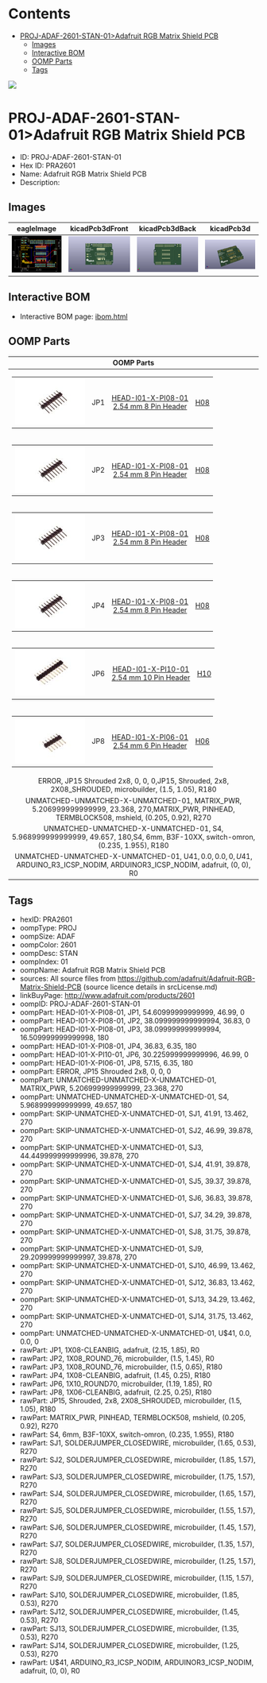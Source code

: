 



Contents
========

* [PROJ-ADAF-2601-STAN-01>Adafruit RGB Matrix Shield PCB](#proj-adaf-2601-stan-01adafruit-rgb-matrix-shield-pcb)
	* [Images](#images)
	* [Interactive BOM](#interactive-bom)
	* [OOMP Parts](#oomp-parts)
	* [Tags](#tags)
  
![][im]
# PROJ-ADAF-2601-STAN-01>Adafruit RGB Matrix Shield PCB

- ID: PROJ-ADAF-2601-STAN-01
- Hex ID: PRA2601
- Name: Adafruit RGB Matrix Shield PCB
- Description: 

## Images
  
  

|eagleImage|kicadPcb3dFront|kicadPcb3dBack|kicadPcb3d|
| :---: | :---: | :---: | :---: |
|[![eagleImage](eagleImage_140.png)](eagleImage_600.png)|[![kicadPcb3dFront](kicadPcb3dFront_140.png)](kicadPcb3dFront_600.png)|[![kicadPcb3dBack](kicadPcb3dBack_140.png)](kicadPcb3dBack_600.png)|[![kicadPcb3d](kicadPcb3d_140.png)](kicadPcb3d_600.png)|

## Interactive BOM

- Interactive BOM page: [ibom.html](kicad/bom/ibom.html)

## OOMP Parts
  

|OOMP Parts|
| :---: |
|<table><tr><td>![HEAD-I01-X-PI08-01](https://raw.githubusercontent.com/oomlout/oomlout_OOMP_parts/main/HEAD-I01-X-PI08-01/image_140.jpg)</td><td> JP1</td><td>[HEAD-I01-X-PI08-01<br>2.54 mm 8 Pin Header](https://github.com/oomlout/oomlout_OOMP_parts/tree/main/HEAD-I01-X-PI08-01/)</td><td>[H08](https://github.com/oomlout/oomlout_OOMP_parts/tree/main/HEAD-I01-X-PI08-01/)</td></tr></table>|
|<table><tr><td>![HEAD-I01-X-PI08-01](https://raw.githubusercontent.com/oomlout/oomlout_OOMP_parts/main/HEAD-I01-X-PI08-01/image_140.jpg)</td><td> JP2</td><td>[HEAD-I01-X-PI08-01<br>2.54 mm 8 Pin Header](https://github.com/oomlout/oomlout_OOMP_parts/tree/main/HEAD-I01-X-PI08-01/)</td><td>[H08](https://github.com/oomlout/oomlout_OOMP_parts/tree/main/HEAD-I01-X-PI08-01/)</td></tr></table>|
|<table><tr><td>![HEAD-I01-X-PI08-01](https://raw.githubusercontent.com/oomlout/oomlout_OOMP_parts/main/HEAD-I01-X-PI08-01/image_140.jpg)</td><td> JP3</td><td>[HEAD-I01-X-PI08-01<br>2.54 mm 8 Pin Header](https://github.com/oomlout/oomlout_OOMP_parts/tree/main/HEAD-I01-X-PI08-01/)</td><td>[H08](https://github.com/oomlout/oomlout_OOMP_parts/tree/main/HEAD-I01-X-PI08-01/)</td></tr></table>|
|<table><tr><td>![HEAD-I01-X-PI08-01](https://raw.githubusercontent.com/oomlout/oomlout_OOMP_parts/main/HEAD-I01-X-PI08-01/image_140.jpg)</td><td> JP4</td><td>[HEAD-I01-X-PI08-01<br>2.54 mm 8 Pin Header](https://github.com/oomlout/oomlout_OOMP_parts/tree/main/HEAD-I01-X-PI08-01/)</td><td>[H08](https://github.com/oomlout/oomlout_OOMP_parts/tree/main/HEAD-I01-X-PI08-01/)</td></tr></table>|
|<table><tr><td>![HEAD-I01-X-PI10-01](https://raw.githubusercontent.com/oomlout/oomlout_OOMP_parts/main/HEAD-I01-X-PI10-01/image_140.jpg)</td><td> JP6</td><td>[HEAD-I01-X-PI10-01<br>2.54 mm 10 Pin Header](https://github.com/oomlout/oomlout_OOMP_parts/tree/main/HEAD-I01-X-PI10-01/)</td><td>[H10](https://github.com/oomlout/oomlout_OOMP_parts/tree/main/HEAD-I01-X-PI10-01/)</td></tr></table>|
|<table><tr><td>![HEAD-I01-X-PI06-01](https://raw.githubusercontent.com/oomlout/oomlout_OOMP_parts/main/HEAD-I01-X-PI06-01/image_140.jpg)</td><td> JP8</td><td>[HEAD-I01-X-PI06-01<br>2.54 mm 6 Pin Header](https://github.com/oomlout/oomlout_OOMP_parts/tree/main/HEAD-I01-X-PI06-01/)</td><td>[H06](https://github.com/oomlout/oomlout_OOMP_parts/tree/main/HEAD-I01-X-PI06-01/)</td></tr></table>|
|ERROR, JP15 Shrouded 2x8, 0, 0, 0,JP15, Shrouded, 2x8, 2X08_SHROUDED, microbuilder, (1.5, 1.05), R180|
|UNMATCHED-UNMATCHED-X-UNMATCHED-01, MATRIX_PWR, 5.206999999999999, 23.368, 270,MATRIX_PWR, PINHEAD, TERMBLOCK508, mshield, (0.205, 0.92), R270|
|UNMATCHED-UNMATCHED-X-UNMATCHED-01, S4, 5.968999999999999, 49.657, 180,S4, 6mm, B3F-10XX, switch-omron, (0.235, 1.955), R180|
|UNMATCHED-UNMATCHED-X-UNMATCHED-01, U$41, 0.0, 0.0, 0,U$41, ARDUINO_R3_ICSP_NODIM, ARDUINOR3_ICSP_NODIM, adafruit, (0, 0), R0|

## Tags

- hexID: PRA2601
- oompType: PROJ
- oompSize: ADAF
- oompColor: 2601
- oompDesc: STAN
- oompIndex: 01
- oompName: Adafruit RGB Matrix Shield PCB
- sources: All source files from https://github.com/adafruit/Adafruit-RGB-Matrix-Shield-PCB (source licence details in srcLicense.md)
- linkBuyPage: http://www.adafruit.com/products/2601
- oompID: PROJ-ADAF-2601-STAN-01
- oompPart: HEAD-I01-X-PI08-01, JP1, 54.60999999999999, 46.99, 0
- oompPart: HEAD-I01-X-PI08-01, JP2, 38.099999999999994, 36.83, 0
- oompPart: HEAD-I01-X-PI08-01, JP3, 38.099999999999994, 16.509999999999998, 180
- oompPart: HEAD-I01-X-PI08-01, JP4, 36.83, 6.35, 180
- oompPart: HEAD-I01-X-PI10-01, JP6, 30.225999999999996, 46.99, 0
- oompPart: HEAD-I01-X-PI06-01, JP8, 57.15, 6.35, 180
- oompPart: ERROR, JP15 Shrouded 2x8, 0, 0, 0
- oompPart: UNMATCHED-UNMATCHED-X-UNMATCHED-01, MATRIX_PWR, 5.206999999999999, 23.368, 270
- oompPart: UNMATCHED-UNMATCHED-X-UNMATCHED-01, S4, 5.968999999999999, 49.657, 180
- oompPart: SKIP-UNMATCHED-X-UNMATCHED-01, SJ1, 41.91, 13.462, 270
- oompPart: SKIP-UNMATCHED-X-UNMATCHED-01, SJ2, 46.99, 39.878, 270
- oompPart: SKIP-UNMATCHED-X-UNMATCHED-01, SJ3, 44.449999999999996, 39.878, 270
- oompPart: SKIP-UNMATCHED-X-UNMATCHED-01, SJ4, 41.91, 39.878, 270
- oompPart: SKIP-UNMATCHED-X-UNMATCHED-01, SJ5, 39.37, 39.878, 270
- oompPart: SKIP-UNMATCHED-X-UNMATCHED-01, SJ6, 36.83, 39.878, 270
- oompPart: SKIP-UNMATCHED-X-UNMATCHED-01, SJ7, 34.29, 39.878, 270
- oompPart: SKIP-UNMATCHED-X-UNMATCHED-01, SJ8, 31.75, 39.878, 270
- oompPart: SKIP-UNMATCHED-X-UNMATCHED-01, SJ9, 29.209999999999997, 39.878, 270
- oompPart: SKIP-UNMATCHED-X-UNMATCHED-01, SJ10, 46.99, 13.462, 270
- oompPart: SKIP-UNMATCHED-X-UNMATCHED-01, SJ12, 36.83, 13.462, 270
- oompPart: SKIP-UNMATCHED-X-UNMATCHED-01, SJ13, 34.29, 13.462, 270
- oompPart: SKIP-UNMATCHED-X-UNMATCHED-01, SJ14, 31.75, 13.462, 270
- oompPart: UNMATCHED-UNMATCHED-X-UNMATCHED-01, U$41, 0.0, 0.0, 0
- rawPart: JP1, 1X08-CLEANBIG, adafruit, (2.15, 1.85), R0
- rawPart: JP2, 1X08_ROUND_76, microbuilder, (1.5, 1.45), R0
- rawPart: JP3, 1X08_ROUND_76, microbuilder, (1.5, 0.65), R180
- rawPart: JP4, 1X08-CLEANBIG, adafruit, (1.45, 0.25), R180
- rawPart: JP6, 1X10_ROUND70, microbuilder, (1.19, 1.85), R0
- rawPart: JP8, 1X06-CLEANBIG, adafruit, (2.25, 0.25), R180
- rawPart: JP15, Shrouded, 2x8, 2X08_SHROUDED, microbuilder, (1.5, 1.05), R180
- rawPart: MATRIX_PWR, PINHEAD, TERMBLOCK508, mshield, (0.205, 0.92), R270
- rawPart: S4, 6mm, B3F-10XX, switch-omron, (0.235, 1.955), R180
- rawPart: SJ1, SOLDERJUMPER_CLOSEDWIRE, microbuilder, (1.65, 0.53), R270
- rawPart: SJ2, SOLDERJUMPER_CLOSEDWIRE, microbuilder, (1.85, 1.57), R270
- rawPart: SJ3, SOLDERJUMPER_CLOSEDWIRE, microbuilder, (1.75, 1.57), R270
- rawPart: SJ4, SOLDERJUMPER_CLOSEDWIRE, microbuilder, (1.65, 1.57), R270
- rawPart: SJ5, SOLDERJUMPER_CLOSEDWIRE, microbuilder, (1.55, 1.57), R270
- rawPart: SJ6, SOLDERJUMPER_CLOSEDWIRE, microbuilder, (1.45, 1.57), R270
- rawPart: SJ7, SOLDERJUMPER_CLOSEDWIRE, microbuilder, (1.35, 1.57), R270
- rawPart: SJ8, SOLDERJUMPER_CLOSEDWIRE, microbuilder, (1.25, 1.57), R270
- rawPart: SJ9, SOLDERJUMPER_CLOSEDWIRE, microbuilder, (1.15, 1.57), R270
- rawPart: SJ10, SOLDERJUMPER_CLOSEDWIRE, microbuilder, (1.85, 0.53), R270
- rawPart: SJ12, SOLDERJUMPER_CLOSEDWIRE, microbuilder, (1.45, 0.53), R270
- rawPart: SJ13, SOLDERJUMPER_CLOSEDWIRE, microbuilder, (1.35, 0.53), R270
- rawPart: SJ14, SOLDERJUMPER_CLOSEDWIRE, microbuilder, (1.25, 0.53), R270
- rawPart: U$41, ARDUINO_R3_ICSP_NODIM, ARDUINOR3_ICSP_NODIM, adafruit, (0, 0), R0



[im]: kicadPcb3d_450.png
